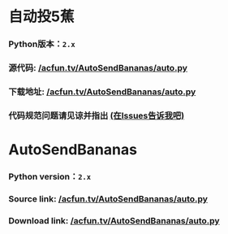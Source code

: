 自动投5蕉
======
### Python版本：`2.x`

### 源代码: [/acfun.tv/AutoSendBananas/auto.py](https://github.com/zhihaofans/acfun/blob/master/acfun.tv/AutoSendBananas/auto.py)

### 下载地址: [/acfun.tv/AutoSendBananas/auto.py](https://raw.githubusercontent.com/zhihaofans/acfun/master/acfun.tv/AutoSendBananas/auto.py)

### 代码规范问题请见谅并指出 [(在Issues告诉我吧)](https://github.com/zhihaofans/acfun/issues)

AutoSendBananas
======
### Python version：`2.x`

### Source link: [/acfun.tv/AutoSendBananas/auto.py](https://github.com/zhihaofans/acfun/blob/master/acfun.tv/AutoSendBananas/auto.py)

### Download link: [/acfun.tv/AutoSendBananas/auto.py](https://raw.githubusercontent.com/zhihaofans/acfun/master/acfun.tv/AutoSendBananas/auto.py)
